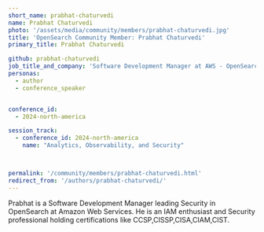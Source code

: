 ```yaml
---
short_name: prabhat-chaturvedi
name: Prabhat Chaturvedi
photo: '/assets/media/community/members/prabhat-chaturvedi.jpg'
title: 'OpenSearch Community Member: Prabhat Chaturvedi'
primary_title: Prabhat Chaturvedi

github: prabhat-chaturvedi
job_title_and_company: 'Software Development Manager at AWS - OpenSearch'
personas:
  - author
  - conference_speaker


conference_id:
  - 2024-north-america

session_track:
  - conference_id: 2024-north-america
    name: "Analytics, Observability, and Security"



permalink: '/community/members/prabhat-chaturvedi.html'
redirect_from: '/authors/prabhat-chaturvedi/'
---
```


Prabhat is a Software Development Manager leading Security in OpenSearch at Amazon Web Services. He is an IAM enthusiast and Security professional holding certifications like CCSP,CISSP,CISA,CIAM,CIST.

